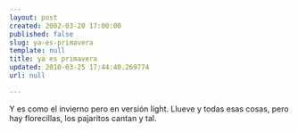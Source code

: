 ```yaml
---
layout: post
created: 2002-03-20 17:00:00
published: false
slug: ya-es-primavera
template: null
title: ya es primavera
updated: 2010-03-25 17:44:40.269774
url: null

---
```


Y es como el invierno pero en versión light. Llueve y todas esas cosas, pero hay florecillas, los pajaritos cantan y tal.

